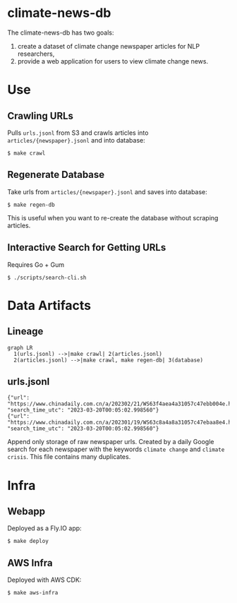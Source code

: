 # climate-news-db

The climate-news-db has two goals:

1. create a dataset of climate change newspaper articles for NLP researchers, 
2. provide a web application for users to view climate change news.

# Use

## Crawling URLs

Pulls `urls.jsonl` from S3 and crawls articles into `articles/{newspaper}.jsonl` and into database:

```shell-session
$ make crawl
```

## Regenerate Database

Take urls from `articles/{newspaper}.jsonl` and saves into database:

```shell-session
$ make regen-db
```

This is useful when you want to re-create the database without scraping articles.

## Interactive Search for Getting URLs

Requires Go + Gum

```shell-session
$ ./scripts/search-cli.sh
```

# Data Artifacts

## Lineage

```mermaid
graph LR
  1(urls.jsonl) -->|make crawl| 2(articles.jsonl)
  2(articles.jsonl) -->|make crawl, make regen-db| 3(database)
```

## urls.jsonl

```jsonl
{"url": "https://www.chinadaily.com.cn/a/202302/21/WS63f4aea4a31057c47ebb004e.html", "search_time_utc": "2023-03-20T00:05:02.998560"}
{"url": "https://www.chinadaily.com.cn/a/202301/19/WS63c8a4a8a31057c47ebaa8e4.html", "search_time_utc": "2023-03-20T00:05:02.998560"}
```

Append only storage of raw newspaper urls.  Created by a daily Google search for each newspaper with the keywords `climate change` and `climate crisis`.  This file contains many duplicates.

# Infra

## Webapp

Deployed as a Fly.IO app:

```shell-session
$ make deploy
```

## AWS Infra

Deployed with AWS CDK:

```shell-session
$ make aws-infra
```
